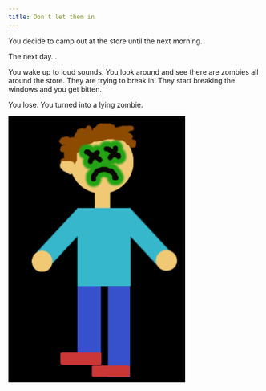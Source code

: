 ```yaml
---
title: Don't let them in
---
```


You decide to camp out at the store until the next morning. 

The next day… 

You wake up to loud sounds. You look around and see there are zombies all around the store. They are trying to break in! They start breaking the windows and you get bitten. 

You lose. You turned into a lying zombie.

![zombieyou](zombieyou.png) 
